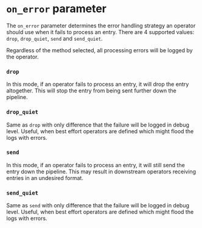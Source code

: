 # `on_error` parameter
The `on_error` parameter determines the error handling strategy an operator should use when it fails to
process an entry. There are 4 supported values: `drop`, `drop_quiet`, `send` and `send_quiet`.

Regardless of the method selected, all processing errors will be logged by the operator.

### `drop`
In this mode, if an operator fails to process an entry, it will drop the entry altogether.
This will stop the entry from being sent further down the pipeline.

### `drop_quiet`
Same as `drop` with only difference that the failure will be logged in debug level. Useful, when best effort
operators are defined which might flood the logs with errors.

### `send`
In this mode, if an operator fails to process an entry, it will still send the entry down the pipeline.
This may result in downstream operators receiving entries in an undesired format.

### `send_quiet`
Same as `send` with only difference that the failure will be logged in debug level. Useful, when best effort
operators are defined which might flood the logs with errors.
